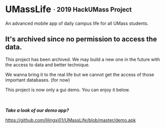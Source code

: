 # UMassLife <sub><sup>**· 2019 HackUMass Project**</sup></sub>

An advanced mobile app of daily campus life for all UMass students.

## It's archived since no permission to access the data.

This project has been archived. We may build a new one in the future with the access to data and better technique.

We wanna bring it to the real life but we cannot get the access of those important databases. (for now)

This project is now only a gui demo. You can enjoy it below.

<br><br>
***Take a look of our demo app?***

https://github.com/lilingxi01/UMassLife/blob/master/demo.apk
